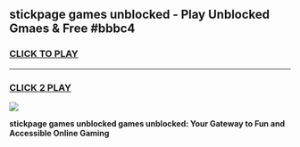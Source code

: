 
## stickpage games unblocked - Play Unblocked Gmaes & Free #bbbc4
<h3>
<a href="https://news.freeplayer.one?title=stickpage_games_unblocked&ref=26F">CLICK TO PLAY</a></h3>
<hr>

<h3>
<a href="https://news.freeplayer.one?title=stickpage_games_unblocked&ref=26F">CLICK 2 PLAY</a>
  
</h3>

<a href="https://news.freeplayer.one?title=stickpage_games_unblocked&ref=26F/"><img src="https://clearcache.store/games.png"></a>


**stickpage games unblocked games unblocked: Your Gateway to Fun and Accessible Online Gaming**
